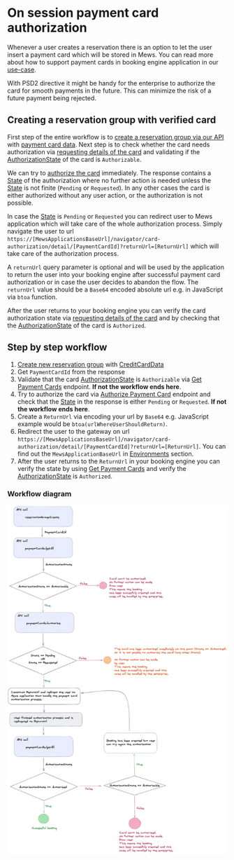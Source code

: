 # On session payment card authorization

Whenever a user creates a reservation there is an option to let the user insert a payment card which will be stored in Mews.
You can read more about how to support payment cards in booking engine application in our [use-case](./how-to-support-payment-cards-in-booking-engine-application.md).

With PSD2 directive it might be handy for the enterprise to authorize the card for smooth payments in the future. This can minimize
the risk of a future payment being rejected.

## Creating a reservation group with verified card

First step of the entire workflow is to [create a reservation group via our API](../operations.md#create-reservation-group) with [payment card data](./how-to-support-payment-cards-in-booking-engine-application.md).
Next step is to check whether the card needs authorization via [requesting details of the card](../operations.md#get-payment-cards) and validating if the [AuthorizationState](../operations.md#authorization-state) of the card is `Authorizable`.

We can try to [authorize the card](../operations.md#authorize-payment-card) immediately. The response contains a [State](../operations.md#payment-card-authorization-state) of the authorization where no further action is needed unless the [State](../operations.md#payment-card-authorization-state) is not finite (`Pending` or `Requested`). In any other cases the card is either authorized without any
user action, or the authorization is not possible.

In case the [State](../operations.md#payment-card-authorization-state) is `Pending` or `Requested` you can redirect user to Mews application which will take care of the whole authorization process.
Simply navigate the user to url `https://[MewsApplicationsBaseUrl]/navigator/card-authorization/detail/[PaymentCardId]?returnUrl=[ReturnUrl]` which will take care of the authorization process.

A `returnUrl` query parameter is optional and will be used by the application to return the user into your booking engine after successful payment card authorization or in case the user decides to abandon the flow.
The `returnUrl` value should be a `Base64` encoded absolute url e.g. in JavaScript via `btoa` function.

After the user returns to your booking engine you can verify the card authorization state via [requesting details of the card](../operations.md#get-payment-cards) and by checking that the [AuthorizationState](../operations.md#authorization-state) of the card is `Authorized`.

## Step by step workflow
1. [Create new reservation group](../operations.md#request-apibaseurlapidistributorv1reservationgroupscreate) with [CreditCardData](../operations.md#creditcarddata)
2. Get `PaymentCardId` from the response
3. Validate that the card [AuthorizationState](../operations.md#authorization-state) is `Authorizable` via [Get Payment Cards](../operations.md#get-payment-cards) endpoint. **If not the workflow ends here**.
4. Try to authorize the card via [Authorize Payment Card](../operations.md#authorize-payment-card) endpoint and check that the [State](../operations.md#payment-card-authorization-state) in the response is either `Pending` or `Requested`. **If not the workflow ends here**.
5. Create a `ReturnUrl` via encoding your url by `Base64` e.g. JavaScript example would be `btoa(urlWhereUserShouldReturn)`.
6. Redirect the user to the gateway on url `https://[MewsApplicationsBaseUrl]/navigator/card-authorization/detail/[PaymentCardId]?returnUrl=[ReturnUrl]`. You can find out the `MewsApplicationBaseUrl` in [Environments](../environments.md) section.
7. After the user returns to the `ReturnUrl` in your booking engine you can verify the state by using [Get Payment Cards](../operations.md#get-payment-cards) and verify the [AuthorizationState](../operations.md#authorization-state) is `Authorized`.

### Workflow diagram

![](./assets/images/on-session-payment-card-authorization-flow.png)
